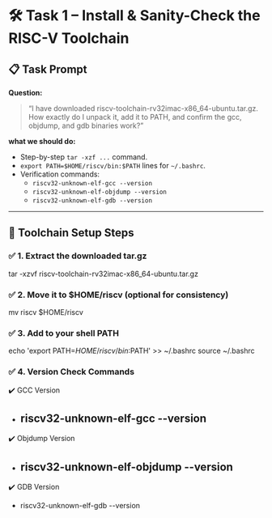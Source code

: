 # 🛠️ Task 1 – Install & Sanity-Check the RISC-V Toolchain

## 📋 Task Prompt

**Question:**
> “I have downloaded riscv-toolchain-rv32imac-x86_64-ubuntu.tar.gz. How exactly do I unpack it, add it to PATH, and confirm the gcc, objdump, and gdb binaries work?”

**what we should do:**
- Step-by-step `tar -xzf ...` command.
- `export PATH=$HOME/riscv/bin:$PATH` lines for `~/.bashrc`.
- Verification commands:
  - `riscv32-unknown-elf-gcc --version`
  - `riscv32-unknown-elf-objdump --version`
  - `riscv32-unknown-elf-gdb --version`

---

## 🧰 Toolchain Setup Steps

### ✅ 1. Extract the downloaded tar.gz
tar -xzvf riscv-toolchain-rv32imac-x86_64-ubuntu.tar.gz

### ✅ 2. Move it to $HOME/riscv (optional for consistency)
mv riscv $HOME/riscv

### ✅ 3. Add to your shell PATH
echo 'export PATH=$HOME/riscv/bin:$PATH' >> ~/.bashrc
source ~/.bashrc

### ✅ 4. Version Check Commands
✔️ GCC Version
- riscv32-unknown-elf-gcc --version
  ---
✔️ Objdump Version
- riscv32-unknown-elf-objdump --version
  ---
✔️ GDB Version
- riscv32-unknown-elf-gdb --version
